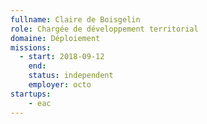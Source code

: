 ```yaml
---
fullname: Claire de Boisgelin
role: Chargée de développement territorial
domaine: Déploiement
missions:
  - start: 2018-09-12
    end:
    status: independent
    employer: octo
startups:
    - eac
---
```

